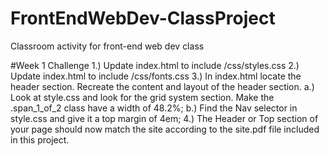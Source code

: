 # FrontEndWebDev-ClassProject
Classroom activity for front-end web dev class

#Week 1 Challenge
1.) Update index.html to include /css/styles.css
2.) Update index.html to include /css/fonts.css
3.) In index.html locate the header section.  Recreate the content and layout of the header section.
    a.) Look at style.css and look for the grid system section.  Make the .span_1_of_2 class have a width of 48.2%;
    b.) Find the Nav selector in style.css and give it a top margin of 4em;
4.) The Header or Top section of your page should now match the site according to the site.pdf file included in this project.  
